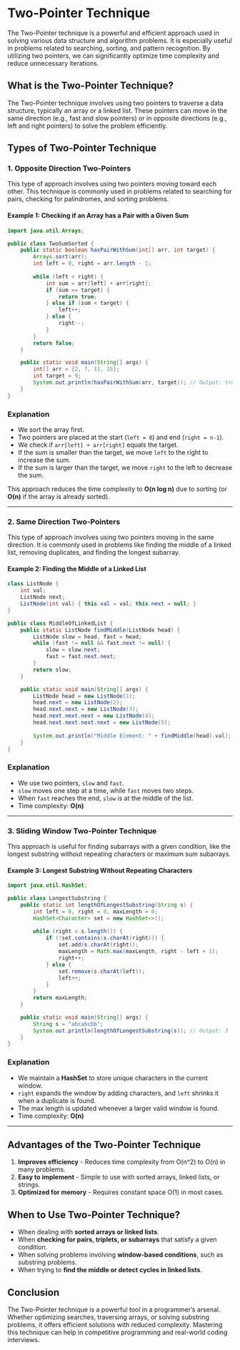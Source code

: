 # Two-Pointer Technique

The Two-Pointer technique is a powerful and efficient approach used in solving various data structure and algorithm problems. It is especially useful in problems related to searching, sorting, and pattern recognition. By utilizing two pointers, we can significantly optimize time complexity and reduce unnecessary iterations.

## What is the Two-Pointer Technique?
The Two-Pointer technique involves using two pointers to traverse a data structure, typically an array or a linked list. These pointers can move in the same direction (e.g., fast and slow pointers) or in opposite directions (e.g., left and right pointers) to solve the problem efficiently.

## Types of Two-Pointer Technique

### 1. **Opposite Direction Two-Pointers**
This type of approach involves using two pointers moving toward each other. This technique is commonly used in problems related to searching for pairs, checking for palindromes, and sorting problems.

#### Example 1: Checking if an Array has a Pair with a Given Sum
```java
import java.util.Arrays;

public class TwoSumSorted {
    public static boolean hasPairWithSum(int[] arr, int target) {
        Arrays.sort(arr);
        int left = 0, right = arr.length - 1;
        
        while (left < right) {
            int sum = arr[left] + arr[right];
            if (sum == target) {
                return true;
            } else if (sum < target) {
                left++;
            } else {
                right--;
            }
        }
        return false;
    }

    public static void main(String[] args) {
        int[] arr = {2, 7, 11, 15};
        int target = 9;
        System.out.println(hasPairWithSum(arr, target)); // Output: true
    }
}
```
### Explanation
- We sort the array first.
- Two pointers are placed at the start (`left = 0`) and end (`right = n-1`).
- We check if `arr[left] + arr[right]` equals the target.
- If the sum is smaller than the target, we move `left` to the right to increase the sum.
- If the sum is larger than the target, we move `right` to the left to decrease the sum.

This approach reduces the time complexity to **O(n log n)** due to sorting (or **O(n)** if the array is already sorted).

---

### 2. **Same Direction Two-Pointers**
This type of approach involves using two pointers moving in the same direction. It is commonly used in problems like finding the middle of a linked list, removing duplicates, and finding the longest subarray.

#### Example 2: Finding the Middle of a Linked List
```java
class ListNode {
    int val;
    ListNode next;
    ListNode(int val) { this.val = val; this.next = null; }
}

public class MiddleOfLinkedList {
    public static ListNode findMiddle(ListNode head) {
        ListNode slow = head, fast = head;
        while (fast != null && fast.next != null) {
            slow = slow.next;
            fast = fast.next.next;
        }
        return slow;
    }

    public static void main(String[] args) {
        ListNode head = new ListNode(1);
        head.next = new ListNode(2);
        head.next.next = new ListNode(3);
        head.next.next.next = new ListNode(4);
        head.next.next.next.next = new ListNode(5);
        
        System.out.println("Middle Element: " + findMiddle(head).val); // Output: 3
    }
}
```
### Explanation
- We use two pointers, `slow` and `fast`.
- `slow` moves one step at a time, while `fast` moves two steps.
- When `fast` reaches the end, `slow` is at the middle of the list.
- Time complexity: **O(n)**

---

### 3. **Sliding Window Two-Pointer Technique**
This approach is useful for finding subarrays with a given condition, like the longest substring without repeating characters or maximum sum subarrays.

#### Example 3: Longest Substring Without Repeating Characters
```java
import java.util.HashSet;

public class LongestSubstring {
    public static int lengthOfLongestSubstring(String s) {
        int left = 0, right = 0, maxLength = 0;
        HashSet<Character> set = new HashSet<>();
        
        while (right < s.length()) {
            if (!set.contains(s.charAt(right))) {
                set.add(s.charAt(right));
                maxLength = Math.max(maxLength, right - left + 1);
                right++;
            } else {
                set.remove(s.charAt(left));
                left++;
            }
        }
        return maxLength;
    }

    public static void main(String[] args) {
        String s = "abcabcbb";
        System.out.println(lengthOfLongestSubstring(s)); // Output: 3
    }
}
```
### Explanation
- We maintain a **HashSet** to store unique characters in the current window.
- `right` expands the window by adding characters, and `left` shrinks it when a duplicate is found.
- The max length is updated whenever a larger valid window is found.
- Time complexity: **O(n)**

---

## Advantages of the Two-Pointer Technique
1. **Improves efficiency** - Reduces time complexity from O(n^2) to O(n) in many problems.
2. **Easy to implement** - Simple to use with sorted arrays, linked lists, or strings.
3. **Optimized for memory** - Requires constant space O(1) in most cases.

## When to Use Two-Pointer Technique?
- When dealing with **sorted arrays or linked lists**.
- When **checking for pairs, triplets, or subarrays** that satisfy a given condition.
- When solving problems involving **window-based conditions**, such as substring problems.
- When trying to **find the middle or detect cycles in linked lists**.

## Conclusion
The Two-Pointer technique is a powerful tool in a programmer’s arsenal. Whether optimizing searches, traversing arrays, or solving substring problems, it offers efficient solutions with reduced complexity. Mastering this technique can help in competitive programming and real-world coding interviews.



